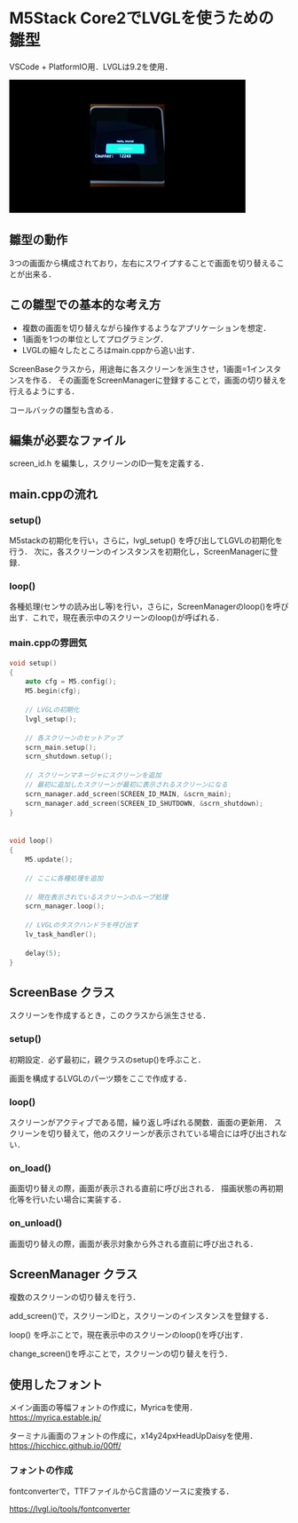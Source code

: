 # M5Stack Core2でLVGLを使うための雛型

VSCode + PlatformIO用．LVGLは9.2を使用．

![demo](demo.gif)

## 雛型の動作

3つの画面から構成されており，左右にスワイプすることで画面を切り替えることが出来る．

## この雛型での基本的な考え方

* 複数の画面を切り替えながら操作するようなアプリケーションを想定．
* 1画面を1つの単位としてプログラミング．
* LVGLの細々したところはmain.cppから追い出す．

ScreenBaseクラスから，用途毎に各スクリーンを派生させ，1画面=1インスタンスを作る．
その画面をScreenManagerに登録することで，画面の切り替えを行えるようにする．

コールバックの雛型も含める．

## 編集が必要なファイル

screen_id.h を編集し，スクリーンのID一覧を定義する．

## main.cppの流れ

### setup()
M5stackの初期化を行い，さらに，lvgl_setup() を呼び出してLGVLの初期化を行う．
次に，各スクリーンのインスタンスを初期化し，ScreenManagerに登録．

### loop()
各種処理(センサの読み出し等)を行い，さらに，ScreenManagerのloop()を呼び出す．これで，現在表示中のスクリーンのloop()が呼ばれる．

### main.cppの雰囲気

```C++
void setup() 
{
    auto cfg = M5.config();
    M5.begin(cfg);

    // LVGLの初期化
    lvgl_setup();

    // 各スクリーンのセットアップ
    scrn_main.setup();
    scrn_shutdown.setup();

    // スクリーンマネージャにスクリーンを追加
    // 最初に追加したスクリーンが最初に表示されるスクリーンになる
    scrn_manager.add_screen(SCREEN_ID_MAIN, &scrn_main);
    scrn_manager.add_screen(SCREEN_ID_SHUTDOWN, &scrn_shutdown);
}


void loop() 
{
    M5.update();

    // ここに各種処理を追加

    // 現在表示されているスクリーンのループ処理
    scrn_manager.loop();

    // LVGLのタスクハンドラを呼び出す
    lv_task_handler();

    delay(5);
}
```


## ScreenBase クラス

スクリーンを作成するとき，このクラスから派生させる．

### setup()

初期設定．必ず最初に，親クラスのsetup()を呼ぶこと．

画面を構成するLVGLのパーツ類をここで作成する．

### loop()

スクリーンがアクティブである間，繰り返し呼ばれる関数．画面の更新用．
スクリーンを切り替えて，他のスクリーンが表示されている場合には呼び出されない．

### on_load()

画面切り替えの際，画面が表示される直前に呼び出される．
描画状態の再初期化等を行いたい場合に実装する．

### on_unload()

画面切り替えの際，画面が表示対象から外される直前に呼び出される．


## ScreenManager クラス

複数のスクリーンの切り替えを行う．

add_screen()で，スクリーンIDと，スクリーンのインスタンスを登録する．

loop() を呼ぶことで，現在表示中のスクリーンのloop()を呼び出す．

change_screen()を呼ぶことで，スクリーンの切り替えを行う．

## 使用したフォント

メイン画面の等幅フォントの作成に，Myricaを使用．
https://myrica.estable.jp/

ターミナル画面のフォントの作成に，x14y24pxHeadUpDaisyを使用．
https://hicchicc.github.io/00ff/

### フォントの作成
fontconverterで，TTFファイルからC言語のソースに変換する．

https://lvgl.io/tools/fontconverter
